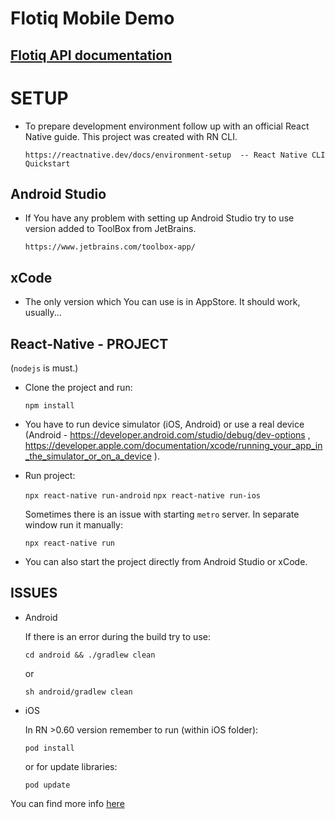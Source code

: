 # Flotiq Mobile Demo

## [Flotiq API documentation](https://flotiq.com/docs/API/)

# SETUP

- To prepare development environment follow up with an official React Native guide. This project was created with RN CLI.

    `https://reactnative.dev/docs/environment-setup  -- React Native CLI Quickstart`

## Android Studio
- If You have any problem with setting up Android Studio try to use version added to ToolBox from JetBrains.

    `https://www.jetbrains.com/toolbox-app/`

## xCode
- The only version which You can use is in AppStore. It should work, usually...

## React-Native - PROJECT
(`nodejs` is must.)

- Clone the project and run:

    `npm install`

- You have to run device simulator (iOS, Android) or use a real device (Android - https://developer.android.com/studio/debug/dev-options , https://developer.apple.com/documentation/xcode/running_your_app_in_the_simulator_or_on_a_device ).
- Run project:

    `npx react-native run-android`
    `npx react-native run-ios`

    Sometimes there is an issue with starting `metro` server. In separate window run it manually:

    `npx react-native run`

- You can also start the project directly from Android Studio or xCode.

## ISSUES
- Android

    If there is an error during the build try to use:

    `cd android && ./gradlew clean`

    or

    `sh android/gradlew clean`

- iOS

    In RN >0.60 version remember to run (within iOS folder):

    `pod install`

    or for update libraries:

    `pod update`

You can find more info [here](https://github.com/facebook/react-native/issues/)
